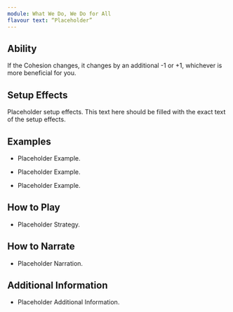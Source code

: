 ```yaml
---
module: What We Do, We Do for All
flavour text: “Placeholder”
---
```

## Ability
If the Cohesion changes, it changes by an additional -1 or +1, whichever is more beneficial for you.

## Setup Effects
Placeholder setup effects. This text here should be filled with the exact text of the setup effects.

## Examples
- Placeholder Example.

- Placeholder Example.

- Placeholder Example.

## How to Play
- Placeholder Strategy.

## How to Narrate
- Placeholder Narration.

## Additional Information
- Placeholder Additional Information.